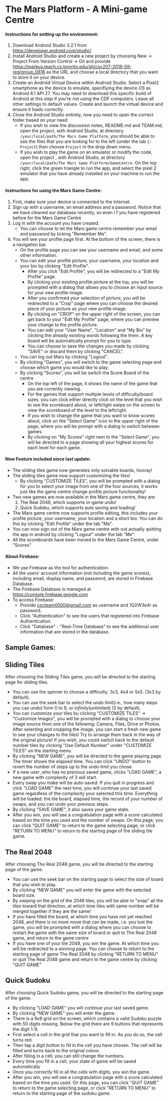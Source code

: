 # The Mars Platform - A Mini-game Centre

#### Instructions for setting up the environment:
1. Download Android Studio 3.2.1 from https://developer.android.com/studio/
2. Install Android Studio and create a new project by choosing New ->
Project From Version Control -> Git and provide
https://markus.teach.cs.toronto.edu/git/csc207-2018-09-reg/group_0616
as the URL and choose a local directory that you want to store it on your device.
3. Create an Android Virtual Device within Android Studio.
Select a Pixel2 smartphone as the device to emulate, specifiying the device
OS as Android 8.1 API 27. You may need to download this specific build of Android
at this step if you're not using the CDF computers. Leave all other settings
to default values. Create and launch the virtual device and ensure it loads correctly.
4. Close the Android Studio entirely, now you need to open the correct folder based on your need
    * If you wish to view the discussion notes, README.md and TEAM.md, open the project,
     with Android Studio, at directory ```/your/local/path/The Mars Game Platform```,
     you should be able to see the files that you are looking for to the left
     \(under the tab ```1: Project```) then choose ```Project``` in the drop down menu.
    * If you wish to play the game on an emulator or modify the code, open the project ,
    with Android Studio, at directory ```/your/local/path/The Mars Game Platform/GameCentre```.
     On the top right, click the green triangle to run the app,
     and select the pixel 2 emulator that you have already installed on your
     machine to run the app.

#### Instructions for using the Mars Game Centre:
1. First, make sure your device is connected to the Internet.<br/>
2. Sign up with a username, an email address and a password.
Notice that we have cleaned our database recently, so even i
f you have registered before for the Mars Game Centre<br/>
3. Log in with the account you have created.<br/>
     * You can choose to let the Mars game centre remember your email
     and password by ticking "Remember Me".
4. You will see your profile page first. At the bottom of the screen, there is a navigation bar.<br/>
     * On the profile page you can see your username and email, and some other information.
     * You can edit your profile picture, your username, your location and your bio by clicking "Edit Profile".
        * After you click "Edit Profile", you will be redirected to a "Edit My Profile" page.
        * By clicking your existing profile picture at the top, you will be prompted with a dialog that allows you to choose an input source for your new profile image.
        * After you confirmed your selection of picture, you will be redirected to a "Crop" page where you can choose the desired piece of your picture as your new profile image.
        * By clicking on "CROP" on the upper right of the screen, you can get back to your "Edit My Profile" page, where you can preview your change to the profile picture.
        * You can edit your "User Name", "Location" and "My Bio" by clicking the already existing words following the them. A key board will be automatically prompt for you to type.
        * You can choose to save the changes you made by clicking "SAVE"
        or discard them by clicking "CANCEL".
     * You can log out Mars by clicking "Logout".
     * By clicking "Games", you will switch to the game selecting page and choose which game you would like to play.
     * By clicking "Scores", you will be switch the Score Board of the centre
        * On the top left of the page, it shows the name of the game that you are currently viewing.
        * For the games that support multiple levels of difficulty/board sizes, you can click either directly click on the level that you wish to see the scoreboard about, or left/right swipe on the screen to view the scoreboard of the level to the left/right.
        * If you wish to change the game that you want to know scores about, click on the "Select Game" icon to the upper right of the page, where you will be prompt with a dialog to switch between games.
        * By clicking on "My Scores" right next to the "Select Game", you will be directed to a page showing all your highest scores for each level for each game.

#### New Feature included since last update:
* The sliding tiles game now generates only solvable boards, hooray!
* The sliding tiles game now support customizing the tiles!
    * By clicking "CUSTOMIZE TILES", you will be prompted with a dialog for you to select your image from one of the four sources, it works just like the game centre change profile picture functionality!
* Two new games are now available in the Mars game centre, they are: <br />
    1. The Real 2048, which supports in-game undo!
    2. Quick Sudoku, which supports auto saving and loading!
* The Mars game centre now supports profile editing, this includes your profile picture, your username, your location and a short bio. You can do this by clicking "Edit Profile" under the tab "Me".
* You can now sign out of the Mars game centre with out actually quitting the app in android by clicking "Logout" under the tab "Me".
* All the scoreboards have been moved to the Mars Game Centre, under "Scores"

#### About Firebase:
* We use Firebase as the tool for authentication.
* All the users' account information (not including the game scores), including email, display name, and password, are stored in Firebase Database.
* The Firebase Database is managed at https://console.firebase.google.com
* To access Firebase:
	* Provide cscteam0500@gmail.com as username and 1Q2W3e4r as password.
	* Click "Authentication" to see the users that registered into Firebase Authentication.
	* Click "Database" - "Real-Time Database" to see the additional user information that are stored in the database.
## Sample Games:
## Sliding Tiles
After choosing the Sliding Tiles game, you will be directed to the
 starting page for sliding tiles.
- You can use the spinner to choose a difficulty: 3x3, 4x4 or 5x5. (3x3 by default).
- You can use the seek bar to select the undo limit(i.e.,
how many steps you can undo) form 0 to 9, or *infinity*(unlimited) (3 by default).
- You can customize your tiles bu clicking "CUSTOMIZE TILES" -> "Customize Images",
you will be prompted with a dialog to choose your image source from one of the following:
Camera, Files, Drive or Photos. After selecting and cropping the image, you can start a
fresh new game to see your changes to the tiles! Try to arrange them back in the way of
the original picture! If you wish, you could switch back to the default number tiles by
clicking "Use Default Number" under "CUSTOMIZE TILES" on the starting menu.
- By clicking "NEW GAME", you will be directed to the game playing page.
The timer shows the elapsed time. You can click "UNDO"
button to revert the number of steps up to the undo limit you chose.
- If a new user ,who has no previous saved game, clicks "LOAD GAME",
 a new game with complexity of 3 will start.
- Every swap you make will be auto-saved. If you quit in progress
and click "LOAD GAME" the next time,
you will continue your last saved game regardless of the complexity
your selected this time.
Everything will be loaded: the tile board, elapsed time, the record
of your number of swaps, and you can undo your previous steps.
- By clicking "SAVE GAME", it also saves your game state.
- After you win, you will see a congratulation page with a score calculated
based on the time you used and the number of swaps. On this page, you can click "QUIT GAME"
to return to the game selecting page, or click "RETURN TO MENU" to
return to the starting page of the sliding tile game.

## The Real 2048
After choosing The Real 2048 game, you will be directed to the starting page of the game. <br/>
- You can use the seek bar on the starting page to select the size of board that you wish to play.
- By clicking "NEW GAME" you will enter the game with the selected board size.
- By swiping on the grid of the 2048 tiles, you will be able to "snap" all the tiles
toward that direction, at which time tiles with same number will be merged together if they are the same!
- If you have filled the board, at which time you have not yet reached 2048,
and there is no more move that can be made, i.e. you lost the game,
you will be prompted with a dialog where you can choose to restart the
game with the same size of board or quit to The Real 2048 game, and return to the game centre
- If you have one of your tile 2048, you win the game. At which time you
will be redirected to a winning page. You can choose to return to the starting page of
game The Real 2048 by clicking "RETURN TO MENU" or quit The Real 2048 game and
return to the game centre by clicking "QUIT GAME"

## Quick Sudoku
After choosing Quick Sudoku game, you will be directed to the starting page of the game. <br/>
- By clicking "LOAD GAME" you will continue your last saved game.
- By clicking "NEW GAME" you will enter the game.
- There is a 9x9 grid on the screen, which contains a valid Sudoku puzzle with 50 digits missing. Below the grid
there are 9 buttons that represents the digit 1-9.
- First select a cell in the grid that you want to fill in. As you do so, the cell turns red.
- Then tap a digit button to fill in the cell you have chosen. The cell will
be filled and turns back to the original colour.
- After filling in a cell, you can still change the numbers.
- Every time you fill in a cell, your state of game will be saved automatically
- Once you correctly fill in all the cells with digits, you win the game.
- After you win, you will see a congratulation page with a score calculated
based on the time you used. On this page, you can click "QUIT GAME"
to return to the game selecting page, or click "RETURN TO MENU" to
return to the starting page of the sudoku game.

